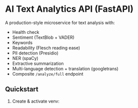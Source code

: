 # AI Text Analytics API (FastAPI)

A production-style microservice for text analysis with:
- Health check
- Sentiment (TextBlob + VADER)
- Keywords
- Readability (Flesch reading ease)
- PII detection (Presidio)
- NER (spaCy)
- Extractive summarization
- Multi-language detection + translation (googletrans)
- Composite `/analyze/full` endpoint

## Quickstart
1. Create & activate venv:
